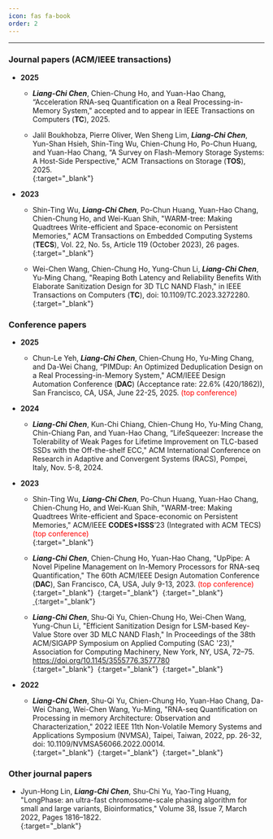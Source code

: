 ```yaml
---
icon: fas fa-book
order: 2
---
```



***

### Journal papers (ACM/IEEE transactions)
- **2025**
    - ***Liang-Chi Chen***, Chien-Chung Ho, and Yuan-Hao Chang, “Acceleration RNA-seq Quantification on a Real Processing-in-Memory System," accepted and to appear in IEEE Transactions on Computers (**TC**), 2025.

    - Jalil Boukhobza, Pierre Oliver, Wen Sheng Lim, ***Liang-Chi Chen***, Yun-Shan Hsieh, Shin-Ting Wu, Chien-Chung Ho, Po-Chun Huang, and Yuan-Hao Chang, “A Survey on Flash-Memory Storage Systems: A Host-Side Perspective," ACM Transactions on Storage (**TOS**), 2025.     
    [<i class="fa-solid fa-file-pdf fa-xl" style="color: #d32727;"></i>](https://dl.acm.org/doi/abs/10.1145/3723167){:target="_blank"}&nbsp;

- **2023**
    - Shin-Ting Wu, ***Liang-Chi Chen***, Po-Chun Huang, Yuan-Hao Chang, Chien-Chung Ho, and Wei-Kuan Shih, "WARM-tree: Making Quadtrees Write-efficient and Space-economic on Persistent Memories," ACM Transactions on Embedded Computing Systems (**TECS**), Vol. 22, No. 5s, Article 119 (October 2023), 26 pages.    
    [<i class="fa-solid fa-file-pdf fa-xl" style="color: #d32727;"></i>](https://doi.org/10.1145/3608033){:target="_blank"}&nbsp;

    - Wei-Chen Wang, Chien-Chung Ho, Yung-Chun Li, ***Liang-Chi Chen***, Yu-Ming Chang, "Reaping Both Latency and Reliability Benefits With Elaborate Sanitization Design for 3D TLC NAND Flash," in IEEE Transactions on Computers (**TC**), doi: 10.1109/TC.2023.3272280.   
    [<i class="fa-solid fa-file-pdf fa-xl" style="color: #d32727;"></i>](https://ieeexplore.ieee.org/document/10113786/){:target="_blank"}&nbsp;


### Conference papers
- **2025**
    - Chun-Le Yeh, ***Liang-Chi Chen***, Chien-Chung Ho, Yu-Ming Chang, and Da-Wei Chang, “PIMDup: An Optimized Deduplication Design on a Real Processing-in-Memory System," ACM/IEEE Design Automation Conference (**DAC**) (Acceptance rate: 22.6% (420/1862)), San Francisco, CA, USA, June 22-25, 2025. <font color="#f00">(top conference) </font>    
- **2024**
    - ***Liang-Chi Chen***, Kun-Chi Chiang, Chien-Chung Ho, Yu-Ming Chang, Chin-Chiang Pan, and Yuan-Hao Chang, “LifeSqueezer: Increase the Tolerability of Weak Pages for Lifetime Improvement on TLC-based SSDs with the Off-the-shelf ECC," ACM International Conference on Research in Adaptive and Convergent Systems (RACS), Pompei, Italy, Nov. 5-8, 2024.
- **2023**
    - Shin-Ting Wu, ***Liang-Chi Chen***, Po-Chun Huang, Yuan-Hao Chang, Chien-Chung Ho, and Wei-Kuan Shih, "WARM-tree: Making Quadtrees Write-efficient and Space-economic on Persistent Memories," ACM/IEEE **CODES+ISSS**’23 (Integrated with ACM TECS) <font color="#f00">(top conference) </font>    
    [<i class="fa-solid fa-file-pdf fa-xl" style="color: #d32727;"></i>](https://doi.org/10.1145/3608033){:target="_blank"}&nbsp;

    -  ***Liang-Chi Chen***, Chien-Chung Ho, Yuan-Hao Chang, "UpPipe: A Novel Pipeline Management on In-Memory Processors for RNA-seq Quantification," The 60th ACM/IEEE Design Automation Conference (**DAC**), San Francisco, CA, USA, July 9-13, 2023. <font color="#f00">(top conference) </font>    
    [<i class="fa-solid fa-file-pdf fa-xl" style="color: #d32727;"></i>](https://google.com/){:target="_blank"}&nbsp;
    [<i class="fa-solid fa-file-powerpoint fa-xl" style="color: #e47207;"></i>](https://drive.google.com/file/d/1XaUErirVkLod5UZwsReGUwLDN2Af026Q/view?usp=drive_link){:target="_blank"}&nbsp;
    [<i class="fa-solid fa-file-image fa-xl" style="color: #154dac;"></i>](https://drive.google.com/file/d/1OGtMobOE1xZWm_qes1gTFDT9nAnk1r31/view?usp=drive_link){:target="_blank"}&nbsp;
    [&nbsp;<i class="fa-brands fa-github fa-xl" style="color: #131415;"></i>](https://github.com/chi-0828/UpPipe){:target="_blank"}&nbsp;

    - ***Liang-Chi Chen***, Shu-Qi Yu, Chien-Chung Ho, Wei-Chen Wang, Yung-Chun Li, "Efficient Sanitization Design for LSM-based Key-Value Store over 3D MLC NAND Flash," In Proceedings of the 38th ACM/SIGAPP Symposium on Applied Computing (SAC '23)," Association for Computing Machinery, New York, NY, USA, 72–75. https://doi.org/10.1145/3555776.3577780   
    [<i class="fa-solid fa-file-pdf fa-xl" style="color: #d32727;"></i>](https://dl.acm.org/doi/abs/10.1145/3555776.3577780){:target="_blank"}&nbsp;
    [<i class="fa-solid fa-file-powerpoint fa-xl" style="color: #e47207;"></i>](https://drive.google.com/file/d/19bH_Trm85HtkHarAajefpxZoKSd5CQV3/view?usp=drive_link){:target="_blank"}&nbsp;
    [<i class="fa-solid fa-file-image fa-xl" style="color: #154dac;"></i>](https://drive.google.com/file/d/1rnKlQvyG6Q5AiBKUgZVQMs12DnCjlJQO/view?usp=drive_link){:target="_blank"}&nbsp;

- **2022**
    -  ***Liang-Chi Chen***, Shu-Qi Yu, Chien-Chung Ho, Yuan-Hao Chang, Da-Wei Chang, Wei-Chen Wang, Yu-Ming, "RNA-seq Quantification on Processing in memory Architecture: Observation and Characterization," 2022 IEEE 11th Non-Volatile Memory Systems and Applications Symposium (NVMSA), Taipei, Taiwan, 2022, pp. 26-32, doi: 10.1109/NVMSA56066.2022.00014.   
    [<i class="fa-solid fa-file-pdf fa-xl" style="color: #d32727;"></i>](https://ieeexplore.ieee.org/abstract/document/9898625/){:target="_blank"}&nbsp;
    [<i class="fa-solid fa-file-powerpoint fa-xl" style="color: #e47207;"></i>](https://drive.google.com/file/d/1BBApsF9JVOiIAwc3cDyd31qJUWnrnZls/view?usp=drive_link){:target="_blank"}&nbsp;
    [<i class="fa-brands fa-github fa-xl" style="color: #131415;"></i>](https://github.com/chi-0828/RNA-Abundance-Quantification-on-UPMEM){:target="_blank"}&nbsp;


### Other journal papers
- Jyun-Hong Lin, ***Liang-Chi Chen***, Shu-Chi Yu, Yao-Ting Huang, "LongPhase: an ultra-fast chromosome-scale phasing algorithm for small and large variants, Bioinformatics," Volume 38, Issue 7, March 2022, Pages 1816–1822.   
[<i class="fa-solid fa-file-pdf fa-xl" style="color: #d32727;"></i>](https://doi.org/10.1093/bioinformatics/btac058){:target="_blank"}&nbsp;